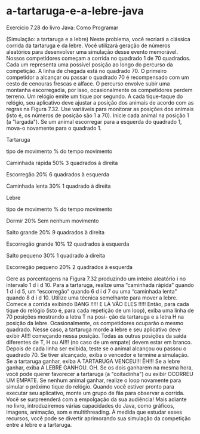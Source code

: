 # a-tartaruga-e-a-lebre-java
Exercicio 7.28 do livro Java: Como Programar

(Simulação: a tartaruga e a lebre) Neste problema, você recriará a clássica corrida da tartaruga e da lebre. Você utilizará geração de
números aleatórios para desenvolver uma simulação desse evento memorável.
Nossos competidores começam a corrida no quadrado 1 de 70 quadrados. Cada um representa uma possível posição ao longo do percurso da competição. A linha de chegada está no quadrado 70. O primeiro competidor a alcançar ou passar o quadrado 70 é recompensado
com um cesto de cenouras frescas e alface. O percurso envolve subir uma montanha escorregadia, por isso, ocasionalmente os competidores
perdem terreno.
Um relógio emite um tique por segundo. A cada tique-taque do relógio, seu aplicativo deve ajustar a posição dos animais de acordo com
as regras na Figura 7.32. Use variáveis para monitorar as posições dos animais (isto é, os números de posição são 1 a 70). Inicie cada animal
na posição 1 (a "largada"). Se um animal escorregar para a esquerda do quadrado 1, mova-o novamente para o quadrado 1.

Tartaruga 


tipo de movimento   % do tempo movimento

Caminhada rápida  50%     3 quadrados à direita

Escorregão        20%     6 quadrados à esquerda

Caminhada lenta   30%     1 quadrado à direita


Lebre 

tipo de movimento   % do tempo movimento

Dormir              20%        Sem nenhum movimento

Salto grande        20%        9 quadrados à direita

Escorregão grande   10%        12 quadrados à esquerda

Salto pequeno       30%        1 quadrado à direita

Escorregão pequeno 20%         2 quadrados à esquerda


Gere as porcentagens na Figura 7.32 produzindo um inteiro aleatório i no intervalo 1 d i d 10. Para a tartaruga, realize uma “caminhada rápida” quando 1 d i d 5, um “escorregão” quando 6 d i d 7 ou uma “caminhada lenta” quando 8 d i d 10. Utilize uma técnica semelhante para mover a lebre.
Comece a corrida exibindo
BANG !!!!!
E LÁ VÃO ELES !!!!!
Então, para cada tique do relógio (isto é, para cada repetição de um loop), exiba uma linha de 70 posições mostrando a letra T na posi-
ção da tartaruga e a letra H na posição da lebre. Ocasionalmente, os competidores ocuparão o mesmo quadrado. Nesse caso, a tartaruga
morde a lebre e seu aplicativo deve exibir AI!!! começando nessa posição. Todas as outras posições da saída diferentes de T, H ou AI!!!
(no caso de um empate) devem estar em branco.
Depois de cada linha ser exibida, teste se o animal alcançou ou passou o quadrado 70. Se tiver alcançado, exiba o vencedor e termine a
simulação. Se a tartaruga ganhar, exiba A TARTARUGA VENCEU!!! ÊH!!! Se a lebre ganhar, exiba A LEBRE GANHOU. OH. Se os dois
ganharem na mesma hora, você pode querer favorecer a tartaruga (a "coitadinha") ou exibir OCORREU UM EMPATE. Se nenhum animal
ganhar, realize o loop novamente para simular o próximo tique do relógio. Quando você estiver pronto para executar seu aplicativo, monte
um grupo de fãs para observar a corrida. Você se surpreenderá com a empolgação da sua audiência!
Mais adiante no livro, introduziremos várias capacidades do Java, como gráficos, imagens, animação, som e multithreading. À medida
que estudar esses recursos, você pode se divertir aprimorando sua simulação da competição entre a lebre e a tartaruga.
